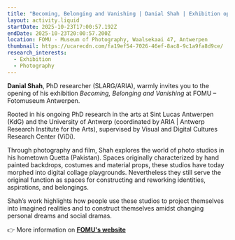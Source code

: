 ```yaml
---
title: "Becoming, Belonging and Vanishing | Danial Shah | Exhibition opening "
layout: activity.liquid
startDate: 2025-10-23T17:00:57.192Z
endDate: 2025-10-23T20:00:57.200Z
location: FOMU - Museum of Photography, Waalsekaai 47, Antwerpen
thumbnail: https://ucarecdn.com/fa19ef54-7026-46ef-8ac8-9c1a9fa8d9ce/
research_interests:
  - Exhibition
  - Photography
---
```

**Danial Shah**, PhD researcher (SLARG/ARIA), warmly invites you to the opening of his exhibition *Becoming, Belonging and Vanishing* at FOMU – Fotomuseum Antwerpen.

Rooted in his ongoing PhD research in the arts at Sint Lucas Antwerpen (KdG) and the University of Antwerp (coordinated by ARIA | Antwerp Research Institute for the Arts), supervised by Visual and Digital Cultures Research Center (ViDi). 

Through photography and film, Shah explores the world of photo studios in his hometown Quetta (Pakistan). Spaces originally characterized by hand painted backdrops, costumes and material props, these studios have today morphed into digital collage playgrounds. Nevertheless they still serve the original function as spaces for constructing and reworking identities, aspirations, and belongings.  

Shah’s work highlights how people use these studios to project themselves into imagined realities and to construct themselves amidst changing personal dreams and social dramas. 

👉 More information on **[FOMU's website](https://fomu.be/en/exhibitions/danial-shah-belonging-becoming-and-vanishing)**